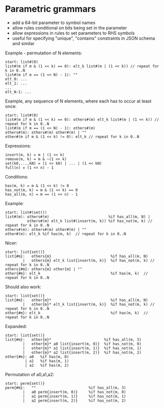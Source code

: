 # Parametric grammars

- add a 64-bit parameter to symbol names
- allow rules conditional on bits being set in the parameter
- allow expressions in rules to set parameters to RHS symbols
- useful for specifying "unique", "contains" constraints in JSON schema and similar

Example - permutation of N elements:

```lark
start: list#(0)
list#(m if m & (1 << k) == 0): elt_k list#(m | (1 << k)) // repeat for k in 0..N
list#(m if m == (1 << N) - 1): ""
elt_0: ...
elt_1: ...
...
elt_N-1: ...
```

Example, any sequence of N elements, where each has to occur at least once:

```lark
start: list#(0)
list#(m if m & (1 << k) == 0): others#(m) elt_k list#(m | (1 << k)) // repeat for k in 0..N
list#(m if m == (1 << N) - 1): others#(m)
others#(m): others#(m) other#(m) | ""
other#(m if m & (1 << k) != 0): elt_k // repeat for k in 0..N
```

Expressions:

```
insert(m, k) = m | (1 << k)
remove(m, k) = m & ~(1 << k)
set(k0,...,kN) = (1 << k0) | ... | (1 << kN)
full(n) = (1 << n) - 1
```

Conditions:

```
has(m, k) = m & (1 << k) != 0
has_not(m, k) = m & (1 << k) == 0
has_all(m, n) = m == (1 << n) - 1
```

Example:

```lark
start: list#(set())
list#(m): others#(m)                           %if has_all(m, N) |
          others#(m) elt_k list#(insert(m, k)) %if has_not(m, k) // repeat for k in 0..N
others#(m): others#(m) other#(m) | ""
other#(m): elt_k %if has(m, k)  // repeat for k in 0..N
```

Nicer:

```lark
start: list{set()}
list{#m}:   others{m}                           %if has_all(m, N)
        |   others{m} elt_k list{insert(m, k)}  %if has_not(m, k) // repeat for k in 0..N
others{#m}: others{m} other{m} | ""
other{#m}: elt_k                                %if has(m, k)  // repeat for k in 0..N
```

Should also work:

```lark
start: list{set()}
list{#m}:   other{m}*                           %if has_all(m, N)
        |   other{m}* elt_k list{insert(m, k)}  %if has_not(m, k) // repeat for k in 0..N
other{#m}: elt_k                                %if has(m, k)  // repeat for k in 0..N
```

Expanded:

```lark
start: list{set()}
list{#m}:   other{m}*                        %if has_all(m, 3)
        |   other{m}* a0 list{insert(m, 0)}  %if has_not(m, 0)
        |   other{m}* a1 list{insert(m, 1)}  %if has_not(m, 1)
        |   other{m}* a2 list{insert(m, 2)}  %if has_not(m, 2)
other{#m}: a0   %if has(m, 0)
         | a1   %if has(m, 1)
         | a2   %if has(m, 2)
```

Permutation of a0,a1,a2:

```lark
start: perm{set()}
perm{#m}:   ""                        %if has_all(m, 3)
        |   a0 perm{insert(m, 0)}     %if has_not(m, 0)
        |   a1 perm{insert(m, 1)}     %if has_not(m, 1)
        |   a2 perm{insert(m, 2)}     %if has_not(m, 2)
```
